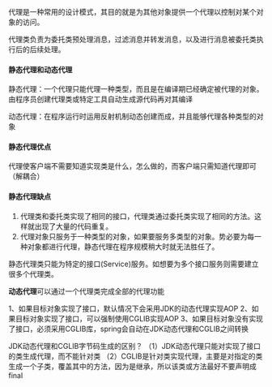 代理是一种常用的设计模式，其目的就是为其他对象提供一个代理以控制对某个对象的访问。

代理类负责为委托类预处理消息，过滤消息并转发消息，以及进行消息被委托类执行后的后续处理。



#### 静态代理和动态代理

静态代理：一个代理只能代理一种类型，而且是在编译期已经确定被代理的对象。由程序员创建代理类或特定工具自动生成源代码再对其编译

动态代理：在程序运行时运用反射机制动态创建而成，并且能够代理各种类型的对象

#### 静态代理优点

代理使客户端不需要知道实现类是什么，怎么做的，而客户端只需知道代理即可（解耦合）

#### 静态代理缺点

1. 代理类和委托类实现了相同的接口，代理类通过委托类实现了相同的方法。这样就出现了大量的代码重复。
2. 代理对象只服务于一种类型的对象，如果要服务多类型的对象。势必要为每一种对象都进行代理，静态代理在程序规模稍大时就无法胜任了。

静态代理类只能为特定的接口(Service)服务。如想要为多个接口服务则需要建立很多个代理类。



**动态代理**可以通过一个代理类完成全部的代理功能



1、如果目标对象实现了接口，默认情况下会采用JDK的动态代理实现AOP 
2、如果目标对象实现了接口，可以强制使用CGLIB实现AOP 
3、如果目标对象没有实现了接口，必须采用CGLIB库，spring会自动在JDK动态代理和CGLIB之间转换

JDK动态代理和CGLIB字节码生成的区别？
 （1）JDK动态代理只能对实现了接口的类生成代理，而不能针对类
 （2）CGLIB是针对类实现代理，主要是对指定的类生成一个子类，覆盖其中的方法，因为是继承，所以该类或方法最好不要声明成final 